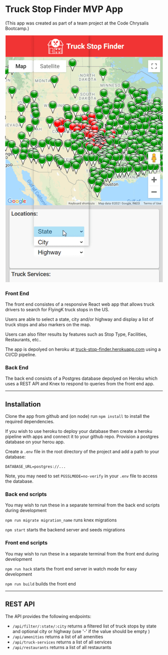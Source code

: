 # Truck Stop Finder MVP App

(This app was created as part of a team project at the Code Chrysalis Bootcamp.)

![Search Screen](img/G5wmrDcHdw.gif "Search Screen")

### Front End

The front end consistes of a responsive React web app that allows truck drivers to search for FlyingK truck stops in the US.

Users are able to select a state, city and/or highway and display a list of truck stops and also markers on the map.

Users can also filter results by features such as Stop Type, Facilities, Restaurants, etc..

The app is depolyed on heroku at [truck-stop-finder.herokuapp.com](http://truck-stop-finder.herokuapp.com) using a CI/CD pipeline.

### Back End

The back end consists of a Postgres database depolyed on Heroku which uses a REST API and Knex to respond to queries from the front end app.

---

## Installation

Clone the app from github and (on node) run `npm install` to install the required dependencies.

If you wish to use heroku to deploy your database then create a heroku pipeline with apps and connect it to your github repo. Provision a postgres database on your herou app.

Create a `.env` file in the root directory of the project and add a path to your database:

```
DATABASE_URL=postgres://...
```

Note, you may need to set `PGSSLMODE=no-verify` in your `.env` file to access the database.

### Back end scripts

You may wish to run these in a separate terminal from the back end scripts during development

`npm run migrate migration_name` runs knex migrations

`npm start` starts the backend server and seeds migrations

### Front end scripts

You may wish to run these in a separate terminal from the front end during development

`npm run hack` starts the front end server in watch mode for easy development

`npm run build` builds the front end

---

## REST API

The API provides the following endpoints:

- `/api/filter/:state/:city` returns a filtered list of truck stops by state and optional city or highway (use '-' if the value should be empty )
- `/api/amenities` returns a list of all amenities
- `/api/truck-services` returns a list of all services
- `/api/restaurants` returns a list of all restaurants
